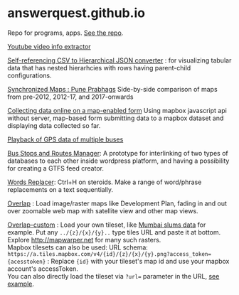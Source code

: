 # answerquest.github.io
Repo for programs, apps. [See the repo](https://github.com/answerquest/answerquest.github.io).

[Youtube video info extractor](youtube-info-extractor.html)

[Self-referencing CSV to Hierarchical JSON converter](selfrefCSV_2_hierarchJSON.html) : for visualizing tabular data that has nested hierarhcies with rows having parent-child configurations.

[Synchronized Maps : Pune Prabhags](pune_07-12-17_sync.html) Side-by-side comparison of maps from pre-2012, 2012-17, and 2017-onwards

[Collecting data online on a map-enabled form](form2mapbox-encrypted.html) Using mapbox javascript api without server, map-based form submitting data to a mapbox dataset and displaying data collected so far.

[Playback of GPS data of multiple buses](https://answerquest.github.io/GPSPlayback/)

[Bus Stops and Routes Manager](http://nikhilvj.cu.cc/busroutes/): A prototype for interlinking of two types of databases to each other inside wordpress platform, and having a possibility for creating a GTFS feed creator.

[Words Replacer](words-replacer.html): Ctrl+H on steroids. Make a range of word/phrase replacements on a text sequentially.

[Overlap](overlap.html) : Load image/raster maps like Development Plan, fading in and out over zoomable web map with satellite view and other map views.

[Overlap-custom](overlap-custom.html) : Load your own tileset, like [Mumbai slums data](http://mapwarper.net/maps/25733#Export_tab) for example. Put any `../{z}/{x}/{y}..` type tiles URL and paste it at bottom. Explore <http://mapwarper.net> for many such rasters. <br>Mapbox tilesets can also be used: URL schema: `https://a.tiles.mapbox.com/v4/{id}/{z}/{x}/{y}.png?access_token={acesstoken}` : Replace `{id}` with your tileset's map id and use your mapbox account's accessToken.
<br>You can also directly load the tileset via `?url=` parameter in the URL, [see example](https://answerquest.github.io/overlap-custom.html?url=http://mapwarper.net/maps/tile/25733/{z}/{x}/{y}.png).
